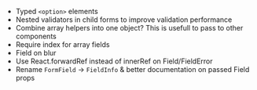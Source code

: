 -   Typed `<option>` elements
-   Nested validators in child forms to improve validation performance
-   Combine array helpers into one object? This is usefull to pass to other components
-   Require index for array fields
-   Field on blur
-   Use React.forwardRef instead of innerRef on Field/FieldError
-   Rename `FormField` -> `FieldInfo` & better documentation on passed Field props

